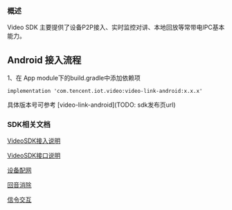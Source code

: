 ### 概述
Video SDK 主要提供了设备P2P接入、实时监控对讲、本地回放等常带电IPC基本能力。


## Android 接入流程

1、在 App module下的build.gradle中添加依赖项

```
implementation 'com.tencent.iot.video:video-link-android:x.x.x'
```
具体版本号可参考 [video-link-android](TODO: sdk发布页url)

### SDK相关文档
[VideoSDK接入说明](doc/VideoSDK接入说明.md)

[VideoSDK接口说明](doc/VideoSDK接口说明.md)

[设备配网](doc/设备配网.md)

[回音消除](doc/回音消除/回音消除SDK使用说明.md)

[信令交互](doc/VideoSDK信令使用.md)

